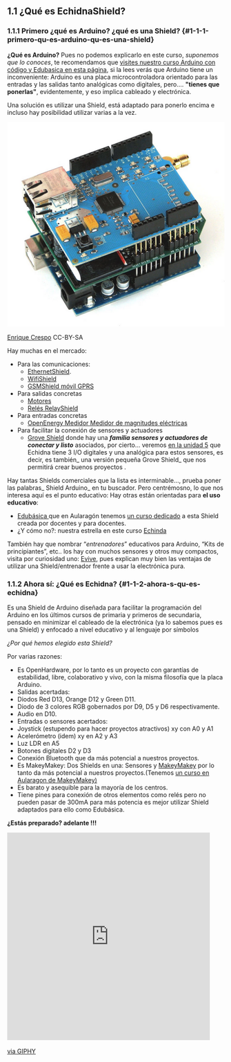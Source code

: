 ## 1.1 ¿Qué es EchidnaShield?

### 1.1.1 Primero ¿qué es Arduino? ¿qué es una Shield? {#1-1-1-primero-qu-es-arduino-qu-es-una-shield}

**¿Qué es Arduino?** Pues no podemos explicarlo en este curso, _suponemos que lo conoces_,  te recomendamos que [visites nuestro curso Arduino con código y Edubasica en esta página](https://catedu.gitbooks.io/programa-arduino-mediante-codigo/content/index0.html), si la lees verás que Arduino tiene un inconveniente: Arduino es una placa microcontroladora orientado para las entradas y las salidas tanto analógicas como digitales, pero…. **"tienes que ponerlas"**, evidentemente, y eso implica cableado y electrónica.

Una solución es utilizar una Shield, está adaptado para ponerlo encima e incluso hay posibilidad utilizar varias a la vez.

![](/assets/image14.png)

[Enrique Crespo](https://aprendiendoarduino.wordpress.com) CC-BY-SA

Hay muchas en el mercado:

* Para las comunicaciones:
  * [EthernetShield](http://arduino.cc/en/Main/ArduinoEthernetShield).
  * [WifiShield](http://arduino.cc/en/Main/ArduinoWiFiShield)
  * [GSMShield móvil GPRS](http://arduino.cc/en/Main/ArduinoGSMShield)
* Para salidas concretas
  * [Motores](https://store.arduino.cc/arduino-motor-shield-rev3)
  * [Relés RelayShield](http://arduino.cl/2-relay-shield/)
* Para entradas concretas
  * [OpenEnergy Medidor Medidor de magnitudes eléctricas](http://arduino.cl/arduino-energy-shield/)
* Para facilitar la conexión de sensores y actuadores
  * [Grove Shield](https://www.seeedstudio.com/Grove-Base-Shield-p-754.html) donde hay una _**familia sensores y actuadores de conectar y listo**_ asociados, por cierto... veremos [en la unidad 5](/5_extensiones/README.md) que Echidna tiene 3 I/O digitales y una analógica para estos sensores, es decir, es también_ una versión pequeña Grove Shield_ que nos permitirá crear buenos proyectos .

Hay tantas Shields comerciales que la lista es interminable…, prueba poner las palabras_ Shield Arduino_ en tu buscador. Pero centrémosno, lo que nos interesa aquí es el punto educativo: Hay otras están orientadas para **el uso educativo**:

* [Edubásica ](http://www.practicasconarduino.com/edubasica/)que en Aularagón tenemos [un curso dedicado](https://catedu.gitbooks.io/programa-arduino-mediante-codigo/content/una_placa_de_apoyo_edubsica.html) a esta Shield creada por docentes y para docentes.
* ¿Y cómo no?: nuestra estrella en este curso [Echinda](http://echidna.es/)

También hay que nombrar “_entrenadores_” educativos para Arduino, “Kits de principiantes”, etc.. los hay con muchos sensores y otros muy compactos, visita por curiosidad uno: [Evive](https://evive.cc/), pues explican muy bien las ventajas de utilizar una Shield/entrenador frente a usar la electrónica pura.

### 1.1.2 Ahora sí: ¿Qué es Echidna? {#1-1-2-ahora-s-qu-es-echidna}

Es una Shield de Arduino diseñada para facilitar la programación del Arduino en los últimos cursos de primaria y primeros de secundaria, pensado en minimizar el cableado de la electrónica \(ya lo sabemos pues es una Shield\) y enfocado a nivel educativo y al lenguaje por símbolos

_¿Por qué hemos elegido esta Shield?_

Por varias razones:

* Es OpenHardware, por lo tanto es un proyecto con garantías de estabilidad, libre, colaborativo y vivo, con la misma filosofía que la placa Arduino.
* Salidas acertadas:
* Diodos Red D13, Orange D12 y Green D11.
* Diodo de 3 colores RGB gobernados por D9, D5 y D6 respectivamente.
* Audio en D10.
* Entradas o sensores acertados:
* Joystick \(estupendo para hacer proyectos atractivos\) xy con A0 y A1
* Acelerómetro \(idem\) xy en A2 y A3
* Luz LDR en A5
* Botones digitales D2 y D3
* Conexión Bluetooth que da más potencial a nuestros proyectos.
* Es MakeyMakey: Dos Shields en una: Sensores y [MakeyMakey](https://www.makeymakey.com) por lo tanto da más potencial a nuestros proyectos.\(Tenemos [un curso en Aularagon de MakeyMakey\)](http://moodle.catedu.es)
* Es barato y asequible para la mayoría de los centros.
* Tiene pines para conexión de otros elementos como relés pero no pueden pasar de 300mA para más potencia es mejor utilizar Shield adaptados para ello como Edubásica.

**¿Estás preparado? adelante !!!**

<iframe src="https://giphy.com/embed/bvBeK27koljaM" width="470" height="480" frameBorder="0" class="giphy-embed" allowFullScreen></iframe><p><a href="https://giphy.com/gifs/big-bang-theory-sheldon-cooper-the-bigbang-bvBeK27koljaM">via GIPHY</a></p>



